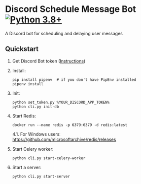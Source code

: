 # Discord Schedule Message Bot  [![Python 3.8+](https://img.shields.io/badge/python-3.8+-blue.svg)](https://www.python.org/downloads/release/python-380/)
A Discord bot for scheduling and delaying user messages
## Quickstart
1. Get Discord Bot token ([Instructions](https://www.writebots.com/discord-bot-token/))

1. Install:
    ```shell script
    pip install pipenv  # if you don't have PipEnv installed 
    pipenv install
    ```

1. Init:
    ```shell script
    python set_token.py %YOUR_DISCORD_APP_TOKEN%
    python cli.py init-db
    ```
   
1. Start Redis:
    ```shell script
    docker run --name redis -p 6379:6379 -d redis:latest
    ```

    4.1. For Windows users: https://github.com/microsoftarchive/redis/releases
   
1. Start Celery worker:
    ```shell script
    python cli.py start-celery-worker
    ```

1. Start a server:
    ```shell script
    python cli.py start-server
    ```

